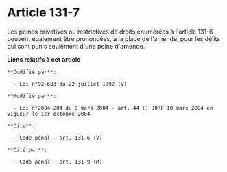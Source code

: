 # Article 131-7

Les peines privatives ou restrictives de droits énumérées à l'article 131-6 peuvent également être prononcées, à la place de
l'amende, pour les délits qui sont punis seulement d'une peine d'amende.

**Liens relatifs à cet article**

	**Codifié par**:

	  - Loi n°92-683 du 22 juillet 1992 (V)

	**Modifié par**:

	  - Loi n°2004-204 du 9 mars 2004 - art. 44 () JORF 10 mars 2004 en vigueur le 1er octobre 2004

	**Cite**:

	  - Code pénal - art. 131-6 (V)

	**Cité par**:

	  - Code pénal - art. 131-9 (M)
